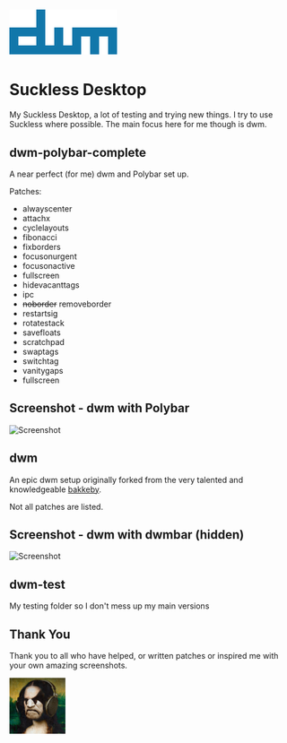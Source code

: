 # ![](dwm.png)

# Suckless Desktop

My Suckless Desktop, a lot of testing and trying new things.  I try to use Suckless where possible. The main focus here for me though is dwm.  

## dwm-polybar-complete

A near perfect (for me) dwm and Polybar set up. 

Patches:
- alwayscenter
- attachx
- cyclelayouts
- fibonacci
- fixborders
- focusonurgent
- focusonactive
- fullscreen
- hidevacanttags
- ipc
- ~~noborder~~ removeborder
- restartsig
- rotatestack
- savefloats
- scratchpad
- swaptags
- switchtag
- vanitygaps
- fullscreen

## Screenshot - dwm with Polybar

![Screenshot](screenshot2.png?raw=true)

## dwm

An epic dwm setup originally forked from the very talented and knowledgeable [bakkeby](https://github.com/bakkeby).

Not all patches are listed.

## Screenshot - dwm with dwmbar (hidden)

![Screenshot](screenshot.png?raw=true)

## dwm-test

My testing folder so I don't mess up my main versions


## Thank You

Thank you to all who have helped, or written patches or inspired me with your own amazing screenshots.

![](100x100.png?raw=true)
